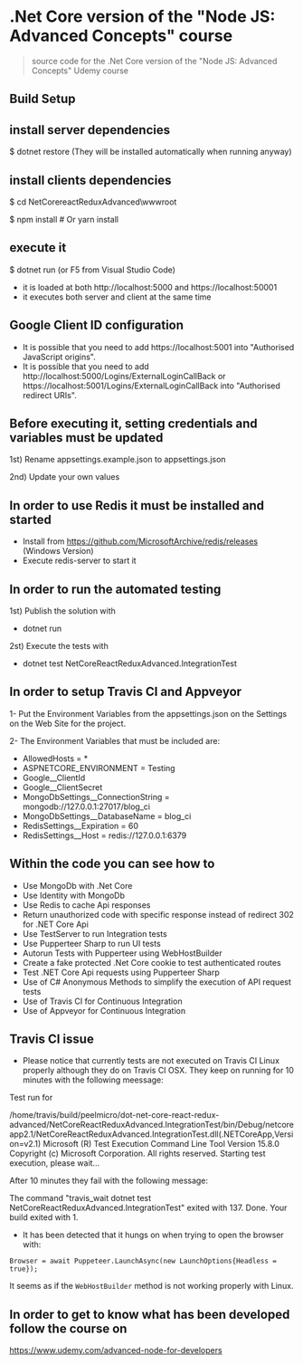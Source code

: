 # .Net Core version of the "Node JS: Advanced Concepts" course

> source code for the .Net Core version of the "Node JS: Advanced Concepts" Udemy course

## Build Setup

## install server dependencies

$ dotnet restore (They will be installed automatically when running anyway)

## install clients dependencies

$ cd NetCorereactReduxAdvanced\wwwroot

$ npm install # Or yarn install

## execute it

$ dotnet run (or F5 from Visual Studio Code)

*   it is loaded at both http://localhost:5000 and https://localhost:50001
*   it executes both server and client at the same time

## Google Client ID configuration

* It is possible that you need to add https://localhost:5001 into "Authorised JavaScript origins".
* It is possible that you need to add http://localhost:5000/Logins/ExternalLoginCallBack or https://localhost:5001/Logins/ExternalLoginCallBack into "Authorised redirect URIs".

## Before executing it, setting credentials and variables must be updated

1st) Rename appsettings.example.json to appsettings.json

2nd) Update your own values

## In order to use Redis it must be installed and started

- Install from https://github.com/MicrosoftArchive/redis/releases (Windows Version)
- Execute redis-server to start it

## In order to run the automated testing

1st) Publish the solution with
- dotnet run

2st) Execute the tests with
- dotnet test NetCoreReactReduxAdvanced.IntegrationTest

## In order to setup Travis CI and Appveyor
1- Put the Environment Variables from the appsettings.json on the Settings on the Web Site for the project.

2- The Environment Variables that must be included are:

* AllowedHosts = *
* ASPNETCORE_ENVIRONMENT = Testing
* Google__ClientId
* Google__ClientSecret
* MongoDbSettings__ConnectionString = mongodb://127.0.0.1:27017/blog_ci
* MongoDbSettings__DatabaseName = blog_ci
* RedisSettings__Expiration = 60
* RedisSettings__Host = redis://127.0.0.1:6379


## Within the code you can see how to
- Use MongoDb with .Net Core
- Use Identity with MongoDb 
- Use Redis to cache Api responses
- Return unauthorized code with specific response instead of redirect 302 for .NET Core Api
- Use TestServer to run Integration tests
- Use Pupperteer Sharp to run UI tests
- Autorun Tests with Pupperteer using WebHostBuilder
- Create a fake protected .Net Core cookie to test authenticated routes
- Test .NET Core Api requests using Pupperteer Sharp
- Use of C# Anonymous Methods to simplify the execution of API request tests
- Use of Travis CI for Continuous Integration
- Use of Appveyor for Continuous Integration

## Travis CI issue
- Please notice that currently tests are not executed on Travis CI Linux properly although they do on Travis CI OSX. 
They keep on running for 10 minutes with the following meessage:

Test run for 

/home/travis/build/peelmicro/dot-net-core-react-redux-advanced/NetCoreReactReduxAdvanced.IntegrationTest/bin/Debug/netcoreapp2.1/NetCoreReactReduxAdvanced.IntegrationTest.dll(.NETCoreApp,Version=v2.1)
Microsoft (R) Test Execution Command Line Tool Version 15.8.0
Copyright (c) Microsoft Corporation.  All rights reserved.
Starting test execution, please wait...

After 10 minutes they fail with the following message:

The command "travis_wait dotnet test NetCoreReactReduxAdvanced.IntegrationTest" exited with 137.
Done. Your build exited with 1.

- It has been detected that it hungs on when trying to open the browser with:

```
Browser = await Puppeteer.LaunchAsync(new LaunchOptions{Headless = true});
```

It seems as if the ```WebHostBuilder``` method is not working properly with Linux.

## In order to get to know what has been developed follow the course on

https://www.udemy.com/advanced-node-for-developers
